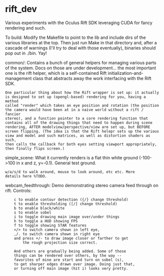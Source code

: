 rift_dev
===============

Various experiments with the Oculus Rift SDK leveraging CUDA for
	fancy rendering and such.

To build: Modify the Makefile to point to the lib and include dirs of the 
various libraries at the top. Then just run Make in that directory and, after
a cascade of warnings (I'll try to deal with those eventually), binaries
should pop out in ./bin. Yay!

common/:
	Contains a bunch of general helpers for managing various
	parts of the system. Docs on those are under development... the
	most important one is the rift helper, which is a self-contained
	Rift initialization-and-management class that abstracts away the work
	interfacing with the Rift SDK.

	One particular thing about how the Rift wrapper is set up: it actually
	is designed to set up (opengl-based) rendering for you, having a method 
	called "render" which takes an eye position and rotation (the position 
	the camera would have been at in a naive world without a rift / fancier 
	stereo), and a function pointer to a core rendering function that 
	contains all of the drawing things that need to happen during scene 
	rendering, AFTER modelview/perspective/view are set up, but BEFORE 
	screen flipping. (The idea is that the Rift helepr sets up the various 
	view and model and such matrices, as well as distortion shaders as such, 
	then calls the callback for both eyes setting viewport appropriately, 
	then finally flips screen.)

simple_scene:
	What it currently renders is a flat thin white ground (-100->100 in
	x and z, y=-0.1). General test ground.

	w/a/s/d to walk around, mouse to look around, etc etc. More
	details here %TODO.

webcam_feedthrough:
	Demo demonstrating stereo camera feed through on rift.
	Controls:

        c to enable contour detection ({/} change threshold)
        t to enable thresholding ([/] change threshold)
        b to enable black/white 
        s to enable sobel
        i to toggle drawing main image over/under things
        h to toggle a HUD showing FPS
        f to toggle showing STAR features
        </> to switch camera shown in left eye, 
        ,/. to switch camera shown in right eye
        and press +/- to draw image closer or farther to get
            the rough projection size correct.

        And others are gradually being added. Some of those
        things can be rendered over others, by the way -- 
        favorites of mine are start and turn on sobel (s),
        to get sharper edges drawn over image. Doing just that,
        or turning off main image (hit i) looks very pretty.